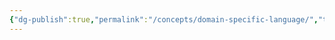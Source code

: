 ```yaml
---
{"dg-publish":true,"permalink":"/concepts/domain-specific-language/","tags":["concept/SRE"]}
---
```



